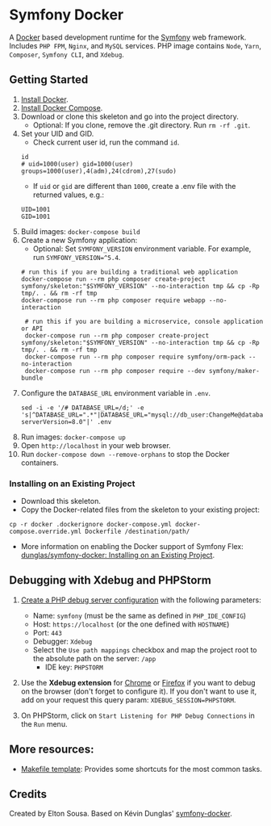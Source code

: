 # Symfony Docker

A [Docker](https://www.docker.com/) based development runtime for the [Symfony](https://symfony.com) web framework.\
Includes `PHP FPM`, `Nginx`, and `MySQL` services. PHP image contains `Node`, `Yarn`, `Composer`, `Symfony CLI`, and `Xdebug`.

## Getting Started

1. [Install Docker](https://docs.docker.com/get-docker/).
1. [Install Docker Compose](https://docs.docker.com/compose/install/).
1. Download or clone this skeleton and go into the project directory.
    - Optional: If you clone, remove the .git directory. Run `rm -rf .git`.
1. Set your UID and GID.
    - Check current user id, run the command `id`.
    ```shell
   id
   # uid=1000(user) gid=1000(user) groups=1000(user),4(adm),24(cdrom),27(sudo)
    ```
   - If `uid` or `gid` are different than `1000`, create a .env file with the returned values, e.g.:
   ```dotenv
   UID=1001
   GID=1001
   ```
1. Build images: `docker-compose build`
1. Create a new Symfony application:
    - Optional: Set `SYMFONY_VERSION` environment variable. For example, run `SYMFONY_VERSION=^5.4`.
    ```shell
    # run this if you are building a traditional web application
    docker-compose run --rm php composer create-project symfony/skeleton:"$SYMFONY_VERSION" --no-interaction tmp && cp -Rp tmp/. . && rm -rf tmp
    docker-compose run --rm php composer require webapp --no-interaction
   ```
   ```shell
    # run this if you are building a microservice, console application or API
    docker-compose run --rm php composer create-project symfony/skeleton:"$SYMFONY_VERSION" --no-interaction tmp && cp -Rp tmp/. . && rm -rf tmp
    docker-compose run --rm php composer require symfony/orm-pack --no-interaction
    docker-compose run --rm php composer require --dev symfony/maker-bundle
    ```
1. Configure the `DATABASE_URL` environment variable in `.env`.
    ```shell
    sed -i -e '/# DATABASE_URL=/d;' -e 's|^DATABASE_URL=".*"|DATABASE_URL="mysql://db_user:ChangeMe@database:3306/app?serverVersion=8.0"|' .env
    ```
1. Run images: `docker-compose up`
1. Open `http://localhost` in your web browser.
1. Run `docker-compose down --remove-orphans` to stop the Docker containers.

### Installing on an Existing Project

- Download this skeleton.
- Copy the Docker-related files from the skeleton to your existing project:
```shell
cp -r docker .dockerignore docker-compose.yml docker-compose.override.yml Dockerfile /destination/path/
```
- More information on enabling the Docker support of Symfony Flex: \
  [dunglas/symfony-docker: Installing on an Existing Project](https://github.com/dunglas/symfony-docker/blob/main/docs/existing-project.md#installing-on-an-existing-project).

## Debugging with Xdebug and PHPStorm

1. [Create a PHP debug server configuration](https://www.jetbrains.com/help/phpstorm/creating-a-php-debug-server-configuration.html)
   with the following parameters:
    - Name: `symfony` (must be the same as defined in `PHP_IDE_CONFIG`)
    - Host: `https://localhost` (or the one defined with `HOSTNAME`)
    - Port: `443`
    - Debugger: `Xdebug`
    - Select the `Use path mappings` checkbox and map the project root to the absolute path on the server: `/app`
        - IDE key: `PHPSTORM`

2. Use the **Xdebug extension**
   for [Chrome](https://chrome.google.com/webstore/detail/xdebug-helper/eadndfjplgieldjbigjakmdgkmoaaaoc)
   or [Firefox](https://addons.mozilla.org/en-US/firefox/addon/xdebug-ext-quantum/) if you want to debug on the
   browser (don't forget to configure it). If you don't want to use it, add on your request this query
   param: `XDEBUG_SESSION=PHPSTORM`.

3. On PHPStorm, click on `Start Listening for PHP Debug Connections` in the `Run` menu.

## More resources:

- [Makefile template](https://github.com/dunglas/symfony-docker/blob/main/docs/makefile.md): Provides some shortcuts for
  the most common tasks.

## Credits

Created by Elton Sousa. Based on Kévin Dunglas' [symfony-docker](https://github.com/dunglas/symfony-docker).
